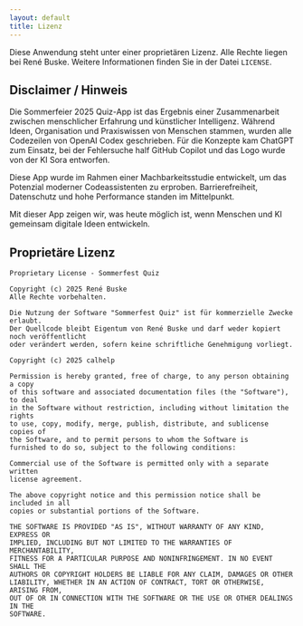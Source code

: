 ```yaml
---
layout: default
title: Lizenz
---
```


Diese Anwendung steht unter einer proprietären Lizenz. Alle Rechte liegen bei René Buske. Weitere Informationen finden Sie in der Datei `LICENSE`.

## Disclaimer / Hinweis

Die Sommerfeier 2025 Quiz-App ist das Ergebnis einer Zusammenarbeit zwischen menschlicher Erfahrung und künstlicher Intelligenz. Während Ideen, Organisation und Praxiswissen von Menschen stammen, wurden alle Codezeilen von OpenAI Codex geschrieben. Für die Konzepte kam ChatGPT zum Einsatz, bei der Fehlersuche half GitHub Copilot und das Logo wurde von der KI Sora entworfen.

Diese App wurde im Rahmen einer Machbarkeitsstudie entwickelt, um das Potenzial moderner Codeassistenten zu erproben. Barrierefreiheit, Datenschutz und hohe Performance standen im Mittelpunkt.

Mit dieser App zeigen wir, was heute möglich ist, wenn Menschen und KI gemeinsam digitale Ideen entwickeln.

## Proprietäre Lizenz

```
Proprietary License - Sommerfest Quiz

Copyright (c) 2025 René Buske
Alle Rechte vorbehalten.

Die Nutzung der Software "Sommerfest Quiz" ist für kommerzielle Zwecke erlaubt. 
Der Quellcode bleibt Eigentum von René Buske und darf weder kopiert noch veröffentlicht 
oder verändert werden, sofern keine schriftliche Genehmigung vorliegt.

Copyright (c) 2025 calhelp

Permission is hereby granted, free of charge, to any person obtaining a copy
of this software and associated documentation files (the "Software"), to deal
in the Software without restriction, including without limitation the rights
to use, copy, modify, merge, publish, distribute, and sublicense copies of
the Software, and to permit persons to whom the Software is
furnished to do so, subject to the following conditions:

Commercial use of the Software is permitted only with a separate written
license agreement.

The above copyright notice and this permission notice shall be included in all
copies or substantial portions of the Software.

THE SOFTWARE IS PROVIDED "AS IS", WITHOUT WARRANTY OF ANY KIND, EXPRESS OR
IMPLIED, INCLUDING BUT NOT LIMITED TO THE WARRANTIES OF MERCHANTABILITY,
FITNESS FOR A PARTICULAR PURPOSE AND NONINFRINGEMENT. IN NO EVENT SHALL THE
AUTHORS OR COPYRIGHT HOLDERS BE LIABLE FOR ANY CLAIM, DAMAGES OR OTHER
LIABILITY, WHETHER IN AN ACTION OF CONTRACT, TORT OR OTHERWISE, ARISING FROM,
OUT OF OR IN CONNECTION WITH THE SOFTWARE OR THE USE OR OTHER DEALINGS IN THE
SOFTWARE.
```

